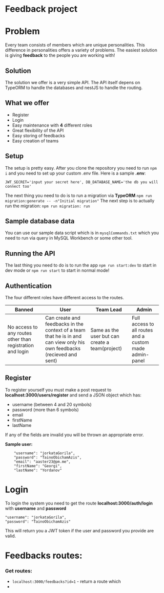 # Feedback project

# Problem

Every team consists of members which are unique personalities.
This difference in personalities offers a variety of problems.
The easiest solution is giving **feedback** to the people you are working with!

## Solution

The solution we offer is a very simple API.
The API itself depens on TypeORM to handle the databases and nestJS to handle the routing.


## What we offer

 

 - Register
 - Login
 - Easy maintenance with **4** different roles
 - Great flexibility of the API
 - Easy storing of feedbacks
 - Easy creation of teams


## Setup
The setup is pretty easy.
After you clone the repository you need to run 
`npm i` and you need to set up your custom .env file.
Here is a sample **.env**:

`JWT_SECRET='input your secret here',
DB_DATABASE_NAME='the db you will connect too'`

The next thing you need to do is to run a migration via **TypeORM**
`npm run migration:generate -- -n"Initial migration"`
The next step is to actually run the migration:
 `npm run migration: run`

## Sample database data
You can use our sample data script which is in `mysqlCommands.txt` which you need to run via query in MySQL Workbench or some other tool.

## Running the API
The last thing you need to do is to run the app
`npm run start:dev` to start in dev mode or 
`npm run start` to start in normal mode!

## Authentication
The four different roles have different access to the routes.

| Banned| User | Team Lead | Admin|
|--|--|--|--|
| No access to any routes other than registration and login | Can create and feedbacks in the context of a team that he is in and can view only his own feedbacks (recieved and sent) | Same as the user but can create a team(project)| Full access to all routes and a custom made admin-panel |

## Register
To register yourself you must make a post request to **localhost:3000/users/register** and send a JSON object which has: 

 - username (between 4 and 20 symbols)
 - password (more than 6 symbols)
 - email
 - firstName
 - lastName

If any of the fields are invalid you will be thrown an appropriate error.

**Sample user:**

		"username": "jorkataGorila",
		"password": "TainoObichamAzis",
		"email": "aaster23@pm.me",
		"firstName": "Georgi",
		"lastName": "Yordanov"

# Login
To login the system you need to get the route **localhost:3000/auth/login** with **username** and **password**


	"username": "jorkataGorila",
	"password": "TainoObichamAzis"

This will return you a JWT token if the user and password you provide are valid.
# Feedbacks routes:
### Get routes:

 - `localhost:3000/feedbacks?id=1` - return a route which 
 - 
